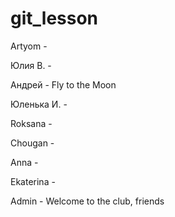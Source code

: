 # git_lesson

Artyom - 


Юлия В. - 


Андрей - Fly to the Moon


Юленька И. - 


Roksana - 


Chougan - 


Anna - 


Ekaterina - 


Admin - Welcome to the club, friends

